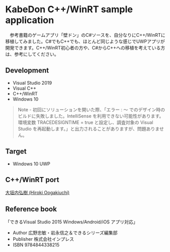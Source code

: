 # KabeDon C++/WinRT sample application

　参考書籍のゲームアプリ「壁ドン」のC#ソースを、自分なりにC\+\+/WinRTに移植してみました。C#でもC\+\+でも、ほとんど同じような感じでUWPアプリが開発できます。C\+\+/WinRT初心者の方や、C#からC\+\+への移植を考えている方は、参考にしてください。

## Development

- Visual Studio 2019
- Visual C++
- C++/WinRT
- Windows 10

> Note - 初回にソリューションを開いた際、「エラー : ～ でのデザイン時のビルドに失敗しました。IntelliSense を利用できない可能性があります。環境変数 TRACEDESIGNTIME = true と設定し、調査対象の Visual Studio を再起動します。」と出力されることがありますが、問題ありません。

## Target

- Windows 10 UWP

## C++/WinRT port

[大垣内弘樹 (Hiroki Oogakiuchi)](https://hirokio.jp/)

## Reference book

「できるVisual Studio 2015 Windows/Android/iOS アプリ対応」

- Author 広野忠敏・岩永信之＆できるシリーズ編集部
- Publisher 株式会社インプレス
- ISBN 9784844338215
